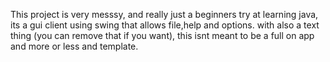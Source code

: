 This project is very messsy, and really just a beginners try at learning java, its a gui client using swing that allows file,help and options. with also a text thing (you can remove that if you want), this isnt meant to be a full on app and more or less and template.
